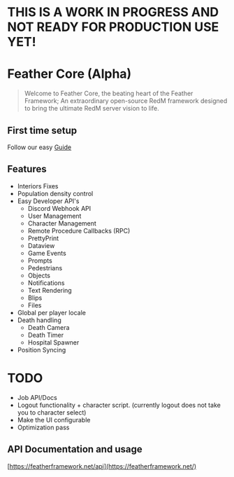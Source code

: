 # **THIS IS A WORK IN PROGRESS AND NOT READY FOR PRODUCTION USE YET!**

# Feather Core (Alpha)

> Welcome to Feather Core, the beating heart of the Feather Framework; An extraordinary open-source RedM framework designed to bring the ultimate RedM server vision to life.

## First time setup

Follow our easy [Guide](https://featherframework.net/guide)

## Features

- Interiors Fixes
- Population density control
- Easy Developer API's
  - Discord Webhook API
  - User Management
  - Character Management
  - Remote Procedure Callbacks (RPC)
  - PrettyPrint
  - Dataview
  - Game Events
  - Prompts
  - Pedestrians
  - Objects
  - Notifications
  - Text Rendering
  - Blips
  - Files
- Global per player locale
- Death handling
  - Death Camera
  - Death Timer
  - Hospital Spawner
- Position Syncing

# TODO
- Job API/Docs
- Logout functionality + character script. (currently logout does not take you to character select)
- Make the UI configurable
- Optimization pass

## API Documentation and usage
[https://featherframework.net/api](https://featherframework.net/)
